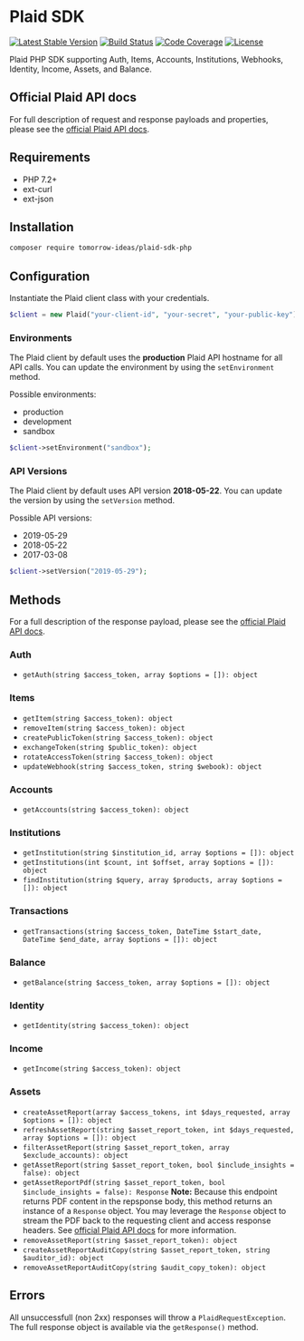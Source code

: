# Plaid SDK

[![Latest Stable Version](https://img.shields.io/packagist/v/tomorrow-ideas/plaid-sdk-php.svg?style=flat-square)](https://packagist.org/packages/tomorrow-ideas/plaid-sdk-php)
[![Build Status](https://img.shields.io/travis/TomorrowIdeas/plaid-sdk-php.svg?style=flat-square)](https://travis-ci.org/TomorrowIdeas/plaid-sdk-php)
[![Code Coverage](https://img.shields.io/coveralls/github/TomorrowIdeas/plaid-sdk-php.svg?style=flat-square)](https://coveralls.io/github/TomorrowIdeas/plaid-sdk-php)
[![License](https://img.shields.io/github/license/TomorrowIdeas/plaid-sdk-php.svg?style=flat-square)](https://packagist.org/packages/tomorrow-ideas/plaid-sdk-php)

Plaid PHP SDK supporting Auth, Items, Accounts, Institutions, Webhooks, Identity, Income, Assets, and Balance.

## Official Plaid API docs
For full description of request and response payloads and properties, please see the [official Plaid API docs](https://plaid.com/docs/).

## Requirements
* PHP 7.2+
* ext-curl
* ext-json

## Installation
```bash
composer require tomorrow-ideas/plaid-sdk-php
````

## Configuration
Instantiate the Plaid client class with your credentials.

```php
$client = new Plaid("your-client-id", "your-secret", "your-public-key");
```

### Environments
The Plaid client by default uses the **production** Plaid API hostname for all API calls. You can update the environment by using the ```setEnvironment``` method.

Possible environments:

* production
* development
* sandbox

```php
$client->setEnvironment("sandbox");
```

### API Versions
The Plaid client by default uses API version **2018-05-22**. You can update the version by using the ```setVersion``` method.

Possible API versions:

* 2019-05-29
* 2018-05-22
* 2017-03-08

```php
$client->setVersion("2019-05-29");
```

## Methods

For a full description of the response payload, please see the [official Plaid API docs](https://plaid.com/docs/).

### Auth
* ```getAuth(string $access_token, array $options = []): object```

### Items
* ```getItem(string $access_token): object```
* ```removeItem(string $access_token): object```
* ```createPublicToken(string $access_token): object```
* ```exchangeToken(string $public_token): object```
* ```rotateAccessToken(string $access_token): object```
* ```updateWebhook(string $access_token, string $webook): object```

### Accounts
* ```getAccounts(string $access_token): object```

### Institutions
* ```getInstitution(string $institution_id, array $options = []): object```
* ```getInstitutions(int $count, int $offset, array $options = []): object```
* ```findInstitution(string $query, array $products, array $options = []): object```

### Transactions
* ```getTransactions(string $access_token, DateTime $start_date, DateTime $end_date, array $options = []): object```

### Balance
* ```getBalance(string $access_token, array $options = []): object```

### Identity
* ```getIdentity(string $access_token): object```

### Income
* ```getIncome(string $access_token): object```

### Assets
* ```createAssetReport(array $access_tokens, int $days_requested, array $options = []): object```
* ```refreshAssetReport(string $asset_report_token, int $days_requested, array $options = []): object```
* ```filterAssetReport(string $asset_report_token, array $exclude_accounts): object```
* ```getAssetReport(string $asset_report_token, bool $include_insights = false): object```
* ```getAssetReportPdf(string $asset_report_token, bool $include_insights = false): Response``` **Note:** Because this endpoint returns PDF content in the repsponse body, this method returns an instance of a ```Response``` object. You may leverage the ```Response``` object to stream the PDF back to the requesting client and access response headers. See [official Plaid API docs](https://plaid.com/docs/) for more information.
* ```removeAssetReport(string $asset_report_token): object```
* ```createAssetReportAuditCopy(string $asset_report_token, string $auditor_id): object```
* ```removeAssetReportAuditCopy(string $audit_copy_token): object```



## Errors
All unsuccessfull (non 2xx) responses will throw a ```PlaidRequestException```. The full response object is available via the ```getResponse()``` method.
